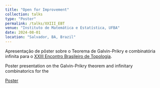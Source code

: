 ```yaml
---
title: "Open for Improvement"
collection: talks
type: "Poster"
permalink: /talks/XXIII_EBT
venue: "Instituto de Matemática e Estatística, UFBA"
date: 2024-08-01
location: "Salvador, BA, Brazil"
---
```


Apresentação de pôster sobre o Teorema de Galvin-Prikry e combinatória infinita para o [XXIII Encontro Brasileiro de Topologia](https://xxiiiebt.ime.ufba.br/).

Poster presentation on the Galvin-Prikry theorem and infinitary combinatorics for the 

[Poster](http://lnfteles.github.io/files/Poster_Open_for_Improvement.pdf)

